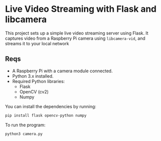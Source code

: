 # Live Video Streaming with Flask and libcamera

This project sets up a simple live video streaming server using Flask. It captures video from a Raspberry Pi camera using `libcamera-vid`, and streams it to your local network



## Reqs
- A Raspberry Pi with a camera module connected.
- Python 3.x installed.
- Required Python libraries:
  - Flask
  - OpenCV (cv2)
  - Numpy

You can install the dependencies by running:
```bash
pip install flask opencv-python numpy
```

To run the program:
```bash
python3 camera.py
```
